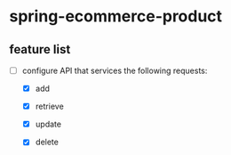 # spring-ecommerce-product

## feature list

- [ ] configure API that services the following requests:
  - [x] add
  - [x] retrieve
  - [x] update
  - [x] delete

